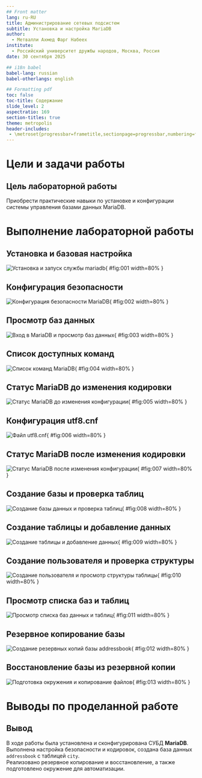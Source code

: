 ```yaml
---
## Front matter
lang: ru-RU
title: Администрирование сетевых подсистем
subtitle: Установка и настройка MariaDB
author:
  - Метвалли Ахмед Фарг Набеех
institute:
  - Российский университет дружбы народов, Москва, Россия
date: 30 сентября 2025

## i18n babel
babel-lang: russian
babel-otherlangs: english

## Formatting pdf
toc: false
toc-title: Содержание
slide_level: 2
aspectratio: 169
section-titles: true
theme: metropolis
header-includes:
 - \metroset{progressbar=frametitle,sectionpage=progressbar,numbering=fraction}
---
```


# Цели и задачи работы

## Цель лабораторной работы

Приобрести практические навыки по установке и конфигурации системы управления базами данных MariaDB.

# Выполнение лабораторной работы

## Установка и базовая настройка

   ![Установка и запуск службы mariadb](Screenshot_1.png){ #fig:001 width=80% }

## Конфигурация безопасности

   ![Конфигурация безопасности MariaDB](Screenshot_2.png){ #fig:002 width=80% }

## Просмотр баз данных

   ![Вход в MariaDB и просмотр баз данных](Screenshot_3.png){ #fig:003 width=80% }

## Список доступных команд

   ![Список команд MariaDB](Screenshot_4.png){ #fig:004 width=80% }

## Статус MariaDB до изменения кодировки

   ![Статус MariaDB до изменения конфигурации](Screenshot_5.png){ #fig:005 width=80% }

## Конфигурация utf8.cnf

   ![Файл utf8.cnf](Screenshot_6.png){ #fig:006 width=80% }

## Статус MariaDB после изменения кодировки

   ![Статус MariaDB после изменения конфигурации](Screenshot_7.png){ #fig:007 width=80% }

## Создание базы и проверка таблиц

   ![Создание базы данных и проверка таблиц](Screenshot_8.png){ #fig:008 width=80% }

## Создание таблицы и добавление данных

   ![Создание таблицы и добавление данных](Screenshot_9.png){ #fig:009 width=80% }

## Создание пользователя и проверка структуры

   ![Создание пользователя и просмотр структуры таблицы](Screenshot_10.png){ #fig:010 width=80% }

## Просмотр списка баз и таблиц

   ![Просмотр списка баз данных и таблиц](Screenshot_11.png){ #fig:011 width=80% }

## Резервное копирование базы

   ![Создание резервных копий базы addressbook](Screenshot_11.png){ #fig:012 width=80% }

## Восстановление базы из резервной копии

   ![Подготовка окружения и копирование файлов](Screenshot_12.png){ #fig:013 width=80% }

# Выводы по проделанной работе

## Вывод

В ходе работы была установлена и сконфигурирована СУБД **MariaDB**.  
Выполнена настройка безопасности и кодировок, создана база данных `addressbook` с таблицей `city`.  
Реализовано резервное копирование и восстановление, а также подготовлено окружение для автоматизации.

